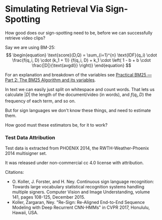 # Simulating Retrieval Via Sign-Spotting

How good does our sign-spotting need to be, before we can successfully retrieve video clips?

Say we are using BM-25:
$$
\begin{equation} \text{score}(D,Q) = \sum_{i=1}^{n} \text{IDF}(q_i) \cdot \frac{f(q_i, D) \cdot (k_1 + 1)} {f(q_i, D) + k_1 \cdot \left( 1 - b + b \cdot \frac{|D|}{\text{avgdl}} \right)} \end{equation}
$$

For an explanation and breakdown of the variables see [Practical BM25 — Part 2: The BM25 Algorithm and its variables](https://www.elastic.co/blog/practical-bm25-part-2-the-bm25-algorithm-and-its-variables).

In text we can easily just split on whitespace and count words. That lets us calculate $|D|$ the length of the document/video (in words), and $f(q_i, D)$ the frequency of each term, and so on. 

But for sign languages we don't know these things, and need to estimate them. 

How good must these estimators be, for it to work?


### Test Data Attribution
Test data is extracted from PHOENIX 2014, the RWTH-Weather-Phoenix 2014 multisigner set. 

It was released under non-commercial cc 4.0 license with attribution.

Citations: 
* O. Koller, J. Forster, and H. Ney. Continuous sign language recognition: Towards large vocabulary statistical recognition systems handling multiple signers. Computer Vision and Image Understanding, volume 141, pages 108-125, December 2015.
* Koller, Zargaran, Ney. "Re-Sign: Re-Aligned End-to-End Sequence Modeling with Deep Recurrent CNN-HMMs" in CVPR 2017, Honululu, Hawaii, USA.